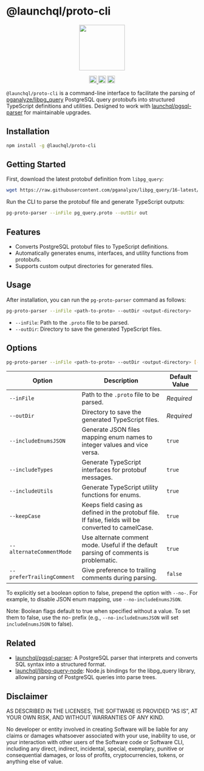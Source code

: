# @launchql/proto-cli

<p align="center" width="100%">
  <img height="120" src="https://github.com/launchql/pgsql-parser/assets/545047/6440fa7d-918b-4a3b-8d1b-755d85de8bea" />
</p>

<p align="center" width="100%">
  <a href="https://github.com/launchql/pg-proto-parser/actions/workflows/run-tests.yaml">
    <img height="20" src="https://github.com/launchql/pg-proto-parser/actions/workflows/run-tests.yaml/badge.svg" />
  </a>
   <a href="https://github.com/launchql/pg-proto-parser/blob/main/LICENSE-MIT"><img height="20" src="https://img.shields.io/badge/license-MIT-blue.svg"></a>
   <a href="https://github.com/launchql/pg-proto-parser/blob/main/LICENSE-Apache"><img height="20" src="https://img.shields.io/badge/license-Apache-blue.svg"></a>
</p>

`@launchql/proto-cli` is a command-line interface to facilitate the parsing of [pganalyze/libpg_query](https://github.com/pganalyze/libpg_query) PostgreSQL query protobufs into structured TypeScript definitions and utilities. Designed to work with [launchql/pgsql-parser](https://github.com/launchql/pgsql-parser) for maintainable upgrades.

## Installation

```bash
npm install -g @lauchql/proto-cli
```

## Getting Started

First, download the latest protobuf definition from `libpg_query`:

```bash
wget https://raw.githubusercontent.com/pganalyze/libpg_query/16-latest/protobuf/pg_query.proto
```


Run the CLI to parse the protobuf file and generate TypeScript outputs:

```bash
pg-proto-parser --inFile pg_query.proto --outDir out
```


## Features

- Converts PostgreSQL protobuf files to TypeScript definitions.
- Automatically generates enums, interfaces, and utility functions from protobufs.
- Supports custom output directories for generated files.


## Usage

After installation, you can run the `pg-proto-parser` command as follows:

```bash
pg-proto-parser --inFile <path-to-proto> --outDir <output-directory>
```

- `--inFile`: Path to the `.proto` file to be parsed.
- `--outDir`: Directory to save the generated TypeScript files.

## Options

```bash
pg-proto-parser --inFile <path-to-proto> --outDir <output-directory> [--includeEnumsJSON] [--includeTypes] [--includeUtils] [--keepCase] [--alternateCommentMode] [--preferTrailingComment]
```

| Option                  | Description                                                                                       | Default Value        |
|-------------------------|---------------------------------------------------------------------------------------------------|----------------------|
| `--inFile`              | Path to the `.proto` file to be parsed.                                                           | *Required*           |
| `--outDir`              | Directory to save the generated TypeScript files.                                                 | *Required*           |
| `--includeEnumsJSON`    | Generate JSON files mapping enum names to integer values and vice versa.                         | `true`               |
| `--includeTypes`        | Generate TypeScript interfaces for protobuf messages.                                            | `true`               |
| `--includeUtils`        | Generate TypeScript utility functions for enums.                                                 | `true`               |
| `--keepCase`            | Keeps field casing as defined in the protobuf file. If false, fields will be converted to camelCase. | `true`               |
| `--alternateCommentMode`| Use alternate comment mode. Useful if the default parsing of comments is problematic.            | `true`               |
| `--preferTrailingComment`| Give preference to trailing comments during parsing.                                             | `false`              |

To explicitly set a boolean option to false, prepend the option with `--no-`. For example, to disable JSON enum mapping, use `--no-includeEnumsJSON`.

Note: Boolean flags default to true when specified without a value. To set them to false, use the no- prefix (e.g., `--no-includeEnumsJSON` will set `includeEnumsJSON` to false).

## Related

- [launchql/pgsql-parser](https://github.com/launchql/pgsql-parser): A PostgreSQL parser that interprets and converts SQL syntax into a structured format.
- [launchql/libpg-query-node](https://github.com/launchql/libpg-query-node): Node.js bindings for the libpg_query library, allowing parsing of PostgreSQL queries into parse trees.

## Disclaimer

AS DESCRIBED IN THE LICENSES, THE SOFTWARE IS PROVIDED “AS IS”, AT YOUR OWN RISK, AND WITHOUT WARRANTIES OF ANY KIND.

No developer or entity involved in creating Software will be liable for any claims or damages whatsoever associated with your use, inability to use, or your interaction with other users of the Software code or Software CLI, including any direct, indirect, incidental, special, exemplary, punitive or consequential damages, or loss of profits, cryptocurrencies, tokens, or anything else of value.

